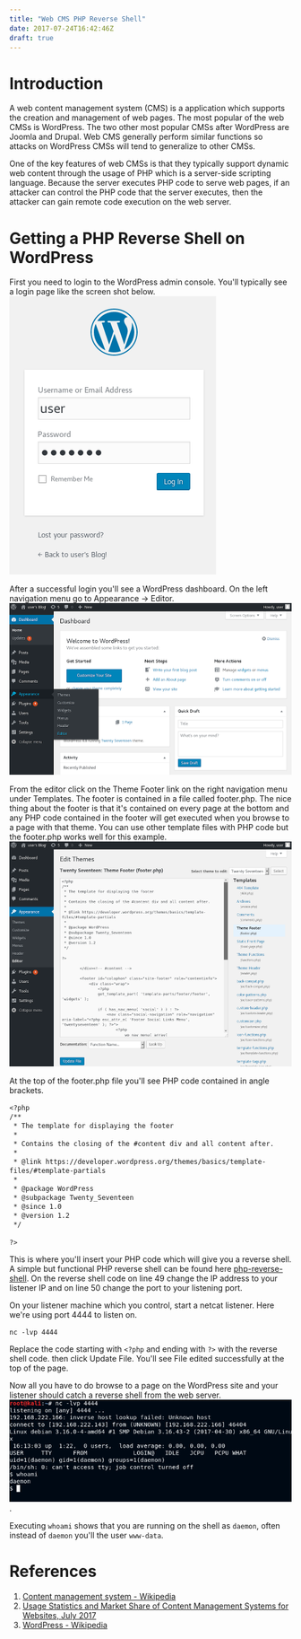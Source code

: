 ```yaml
---
title: "Web CMS PHP Reverse Shell"
date: 2017-07-24T16:42:46Z
draft: true
---
```


# Introduction
A web content management system (CMS) is a application which supports the creation and management of web pages. The most popular of the web CMSs is WordPress. The two other most popular CMSs after WordPress are Joomla and Drupal. Web CMS generally perform similar functions so attacks on WordPress CMSs will tend to generalize to other CMSs. 

One of the key features of web CMSs is that they typically support dynamic web content through the usage of PHP which is a server-side scripting language. Because the server executes PHP code to serve web pages, if an attacker can control the PHP code that the server executes, then the attacker can gain remote code execution on the web server.

# Getting a PHP Reverse Shell on WordPress
First you need to login to the WordPress admin console. You'll typically see a login page like the screen shot below.
![WordPress Login](/attack/wp_login.png)

After a successful login you'll see a WordPress dashboard. On the left navigation menu go to Appearance -> Editor.
![WordPress Dashboard](/attack/wp_dashboard.png)

From the editor click on the Theme Footer link on the right navigation menu under Templates. The footer is contained in a file called footer.php. The nice thing about the footer is that it's contained on every page at the bottom and any PHP code contained in the footer will get executed when you browse to a page with that theme. You can use other template files with PHP code but the footer.php works well for this example.
![WordPress Editor](/attack/wp_editor.png)

At the top of the footer.php file you'll see PHP code contained in angle brackets.
```
<?php
/**
 * The template for displaying the footer
 *
 * Contains the closing of the #content div and all content after.
 *
 * @link https://developer.wordpress.org/themes/basics/template-files/#template-partials
 *
 * @package WordPress
 * @subpackage Twenty_Seventeen
 * @since 1.0
 * @version 1.2
 */

?>
```

This is where you'll insert your PHP code which will give you a reverse shell. A simple but functional PHP reverse shell can be found here [php-reverse-shell](https://github.com/pentestmonkey/php-reverse-shell/blob/master/php-reverse-shell.php). On the reverse shell code on line 49 change the IP address to your listener IP and on line 50 change the port to your listening port.

On your listener machine which you control, start a netcat listener. Here we're using port 4444 to listen on.
```
nc -lvp 4444
```

Replace the code starting with ```<?php``` and ending with ```?>``` with the reverse shell code. then click Update File. You'll see File edited successfully at the top of the page.

Now all you have to do browse to a page on the WordPress site and your listener should catch a reverse shell from the web server.
![Reverse shell on netcat listener](/attack/nc_php_reverse.png).

Executing ```whoami``` shows that you are running on the shell as ```daemon```, often instead of ```daemon``` you'll the user ```www-data```.

# References
1. [Content management system - Wikipedia](https://en.wikipedia.org/wiki/Content_management_system)
2. [Usage Statistics and Market Share of Content Management Systems for Websites, July 2017](https://w3techs.com/technologies/overview/content_management/all)
3. [WordPress - Wikipedia](https://en.wikipedia.org/wiki/WordPress)